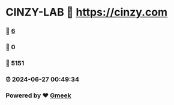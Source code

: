 # CINZY-LAB :link: https://cinzy.com 
### :page_facing_up: [6](https://cinzy.com/tag.html) 
### :speech_balloon: 0 
### :hibiscus: 5151 
### :alarm_clock: 2024-06-27 00:49:34 
### Powered by :heart: [Gmeek](https://github.com/Meekdai/Gmeek)
